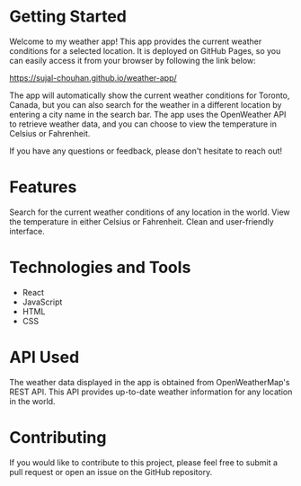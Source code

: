 # Getting Started
Welcome to my weather app! This app provides the current weather conditions for a selected location. It is deployed on GitHub Pages, so you can easily access it from your browser by following the link below:

https://sujal-chouhan.github.io/weather-app/

The app will automatically show the current weather conditions for Toronto, Canada, but you can also search for the weather in a different location by entering a city name in the search bar. The app uses the OpenWeather API to retrieve weather data, and you can choose to view the temperature in Celsius or Fahrenheit.

If you have any questions or feedback, please don't hesitate to reach out!

# Features
Search for the current weather conditions of any location in the world.
View the temperature in either Celsius or Fahrenheit.
Clean and user-friendly interface.

# Technologies and Tools
- React
- JavaScript
- HTML
- CSS

# API Used
The weather data displayed in the app is obtained from OpenWeatherMap's REST API. This API provides up-to-date weather information for any location in the world.

# Contributing
If you would like to contribute to this project, please feel free to submit a pull request or open an issue on the GitHub repository.


